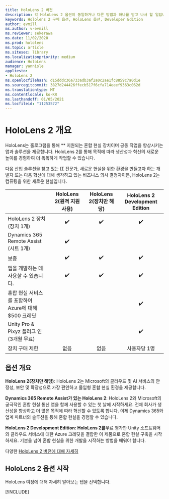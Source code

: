 ```yaml
---
title: HoloLens 2 버전
description: 각 HoloLens 2 옵션이 동일하거나 다른 방법과 하나를 받고 나서 할 일입니다.
keywords: Hololens 2 구매 옵션, HoloLens 옵션, Developer Edition
author: evmill
ms.author: v-evmill
ms.reviewer: sekerawa
ms.date: 11/02/2020
ms.prod: hololens
ms.topic: article
ms.sitesec: library
ms.localizationpriority: medium
audience: HoloLens
manager: yannisle
appliesto:
- HoloLens 2
ms.openlocfilehash: d15dddc36a733adb3af2a0c2ae1fc8859c7a0d1e
ms.sourcegitcommit: 3827d244426ffecb517f6cfa714eeef9363c062d
ms.translationtype: MT
ms.contentlocale: ko-KR
ms.lasthandoff: 01/05/2021
ms.locfileid: "11253572"
---
```

# HoloLens 2 개요

HoloLens는 홀로그램을 통해 ** 지원되는 혼합 현실 장치이며 공동 작업을 향상시키는 앱과 솔루션을 제공합니다. HoloLens 2를 통해 목적에 따라 생산성과 혁신의 새로운 높이를 경험하여 더 똑똑하게 작업할 수 있습니다.

다음 산업 솔루션을 찾고 있는 [IT](https://www.microsoft.com/hololens/apps) 전문가, [](https://www.microsoft.com/hololens/developers) 새로운 현실을 위한 환경을 만들고자 [](https://www.microsoft.com/hololens/apps) 하는 개발자 또는 다음 혁신에 대해 생각하고 있는 비즈니스 의사 결정자이든, HoloLens 2는 컴퓨팅을 위한 새로운 현실입니다. 

|                                                         | HoloLens 2(원격 지원 사용) | HoloLens 2(장치만 해당) | HoloLens 2 Development Edition |
|---------------------------------------------------------|:-----------------------------:|:------------------------:|:------------------------------:|
| HoloLens 2 장치 <br>(장치 1개)                      |               ✔️               |             ✔️            |                ✔️               |
| Dynamics 365 Remote Assist<br>(시트 1개)                |               ✔️               |                          |                                |
| 보증                                                |               ✔️               |             ✔️            |                ✔️               |
| 앱을 개발하는 데 사용할 수 있습니다.                                 |               ✔️               |             ✔️            |                ✔️               |
| 혼합 현실 서비스를 포함하여 Azure에 대해 $500 크레딧 |                               |                          |                ✔️               |
| Unity Pro & Pixyz 플러그 인 <br>(3개월 무료)        |                               |                          |                ✔️               |
| 장치 구매 제한                                   |              없음             |           없음           |          사용자당 1명          |

## 옵션 개요

**HoloLens 2(장치만 해당)**: HoloLens 2는 Microsoft의 클라우드 및 AI 서비스의 안정성, 보안 및 확장성으로 가장 편안하고 몰입형 혼합 현실 환경을 제공합니다.

**Dynamics 365 Remote Assist가 있는 HoloLens 2**: HoloLens 2와 Microsoft의 궁극적인 혼합 현실 통신 앱을 함께 사용할 수 있는 첫 날에 시작하세요. 전체 회사가 생산성을 향상하고 더 많은 목적에 따라 혁신할 수 있도록 합니다. 이제 Dynamics 365와 업계 파트너의 솔루션을 통해 혼합 현실을 경험할 수 있습니다.

**HoloLens 2 Development Edition: HoloLens 2를**무료 평가판 Unity 소프트웨어와 클라우드 서비스에 대한 Azure 크레딧을 결합한 이 제품으로 혼합 현실 구축을 시작하세요. 기본을 넘어 혼합 현실을 위한 개발을 시작하는 방법을 배워야 합니다.

다양한 [HoloLens 2 버전에 대해 자세히](https://www.microsoft.com/hololens/buy)

## HoloLens 2 옵션 시작
HoloLens 여정에 대해 자세히 알아보는 탭을 선택합니다.

[!INCLUDE[](includes/options-overview.md)]